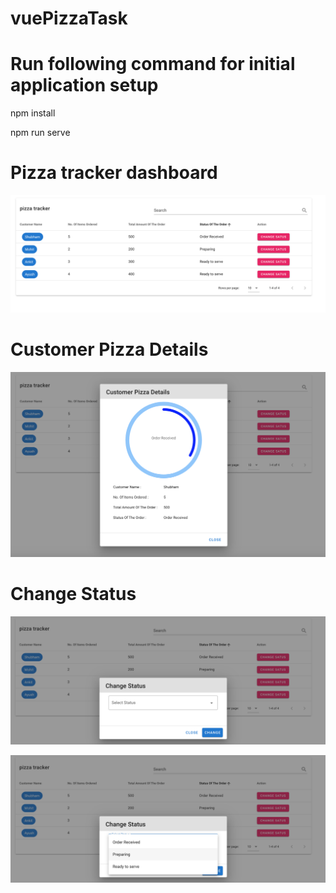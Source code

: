 # vuePizzaTask

# Run following command for initial application setup

npm install

npm run serve

# Pizza tracker dashboard

![alt text](https://github.com/MohitIooLabs/vuePizzaTask/blob/master/public/img/ScreenShot3.png)


# Customer Pizza Details

![alt text](https://github.com/MohitIooLabs/vuePizzaTask/blob/master/public/img/ScreenShot2.png)

# Change Status

![alt text](https://github.com/MohitIooLabs/vuePizzaTask/blob/master/public/img/ScreenShot1.png)

![alt text](https://github.com/MohitIooLabs/vuePizzaTask/blob/master/public/img/ScreenShot.png)


